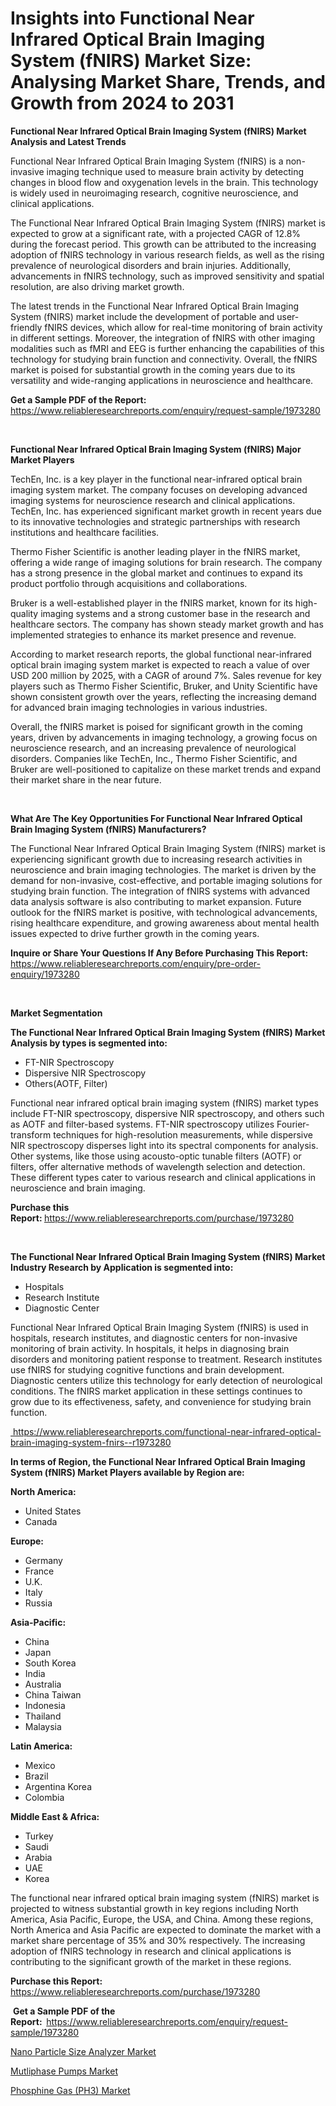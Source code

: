 <p><h1>Insights into Functional Near Infrared Optical Brain Imaging System (fNIRS) Market Size: Analysing Market Share, Trends, and Growth from 2024 to 2031</h1></p><p><strong>Functional Near Infrared Optical Brain Imaging System (fNIRS) Market Analysis and Latest Trends</strong></p>
<p><p>Functional Near Infrared Optical Brain Imaging System (fNIRS) is a non-invasive imaging technique used to measure brain activity by detecting changes in blood flow and oxygenation levels in the brain. This technology is widely used in neuroimaging research, cognitive neuroscience, and clinical applications.</p><p>The Functional Near Infrared Optical Brain Imaging System (fNIRS) market is expected to grow at a significant rate, with a projected CAGR of 12.8% during the forecast period. This growth can be attributed to the increasing adoption of fNIRS technology in various research fields, as well as the rising prevalence of neurological disorders and brain injuries. Additionally, advancements in fNIRS technology, such as improved sensitivity and spatial resolution, are also driving market growth.</p><p>The latest trends in the Functional Near Infrared Optical Brain Imaging System (fNIRS) market include the development of portable and user-friendly fNIRS devices, which allow for real-time monitoring of brain activity in different settings. Moreover, the integration of fNIRS with other imaging modalities such as fMRI and EEG is further enhancing the capabilities of this technology for studying brain function and connectivity. Overall, the fNIRS market is poised for substantial growth in the coming years due to its versatility and wide-ranging applications in neuroscience and healthcare.</p></p>
<p><strong>Get a Sample PDF of the Report:&nbsp;</strong> <a href="https://www.reliableresearchreports.com/enquiry/request-sample/1973280">https://www.reliableresearchreports.com/enquiry/request-sample/1973280</a></p>
<p>&nbsp;</p>
<p><strong>Functional Near Infrared Optical Brain Imaging System (fNIRS) Major Market Players</strong></p>
<p><p>TechEn, Inc. is a key player in the functional near-infrared optical brain imaging system market. The company focuses on developing advanced imaging systems for neuroscience research and clinical applications. TechEn, Inc. has experienced significant market growth in recent years due to its innovative technologies and strategic partnerships with research institutions and healthcare facilities.</p><p>Thermo Fisher Scientific is another leading player in the fNIRS market, offering a wide range of imaging solutions for brain research. The company has a strong presence in the global market and continues to expand its product portfolio through acquisitions and collaborations.</p><p>Bruker is a well-established player in the fNIRS market, known for its high-quality imaging systems and a strong customer base in the research and healthcare sectors. The company has shown steady market growth and has implemented strategies to enhance its market presence and revenue.</p><p>According to market research reports, the global functional near-infrared optical brain imaging system market is expected to reach a value of over USD 200 million by 2025, with a CAGR of around 7%. Sales revenue for key players such as Thermo Fisher Scientific, Bruker, and Unity Scientific have shown consistent growth over the years, reflecting the increasing demand for advanced brain imaging technologies in various industries.</p><p>Overall, the fNIRS market is poised for significant growth in the coming years, driven by advancements in imaging technology, a growing focus on neuroscience research, and an increasing prevalence of neurological disorders. Companies like TechEn, Inc., Thermo Fisher Scientific, and Bruker are well-positioned to capitalize on these market trends and expand their market share in the near future.</p></p>
<p>&nbsp;</p>
<p><strong>What Are The Key Opportunities For Functional Near Infrared Optical Brain Imaging System (fNIRS) Manufacturers?</strong></p>
<p><p>The Functional Near Infrared Optical Brain Imaging System (fNIRS) market is experiencing significant growth due to increasing research activities in neuroscience and brain imaging technologies. The market is driven by the demand for non-invasive, cost-effective, and portable imaging solutions for studying brain function. The integration of fNIRS systems with advanced data analysis software is also contributing to market expansion. Future outlook for the fNIRS market is positive, with technological advancements, rising healthcare expenditure, and growing awareness about mental health issues expected to drive further growth in the coming years.</p></p>
<p><strong>Inquire or Share Your Questions If Any Before Purchasing This Report:</strong> <a href="https://www.reliableresearchreports.com/enquiry/pre-order-enquiry/1973280">https://www.reliableresearchreports.com/enquiry/pre-order-enquiry/1973280</a></p>
<p>&nbsp;</p>
<p><strong>Market Segmentation</strong></p>
<p><strong>The Functional Near Infrared Optical Brain Imaging System (fNIRS) Market Analysis by types is segmented into:</strong></p>
<p><ul><li>FT-NIR Spectroscopy</li><li>Dispersive NIR Spectroscopy</li><li>Others(AOTF, Filter)</li></ul></p>
<p><p>Functional near infrared optical brain imaging system (fNIRS) market types include FT-NIR spectroscopy, dispersive NIR spectroscopy, and others such as AOTF and filter-based systems. FT-NIR spectroscopy utilizes Fourier-transform techniques for high-resolution measurements, while dispersive NIR spectroscopy disperses light into its spectral components for analysis. Other systems, like those using acousto-optic tunable filters (AOTF) or filters, offer alternative methods of wavelength selection and detection. These different types cater to various research and clinical applications in neuroscience and brain imaging.</p></p>
<p><strong>Purchase this Report:&nbsp;</strong><a href="https://www.reliableresearchreports.com/purchase/1973280">https://www.reliableresearchreports.com/purchase/1973280</a></p>
<p>&nbsp;</p>
<p><strong>The Functional Near Infrared Optical Brain Imaging System (fNIRS) Market Industry Research by Application is segmented into:</strong></p>
<p><ul><li>Hospitals</li><li>Research Institute</li><li>Diagnostic Center</li></ul></p>
<p><p>Functional Near Infrared Optical Brain Imaging System (fNIRS) is used in hospitals, research institutes, and diagnostic centers for non-invasive monitoring of brain activity. In hospitals, it helps in diagnosing brain disorders and monitoring patient response to treatment. Research institutes use fNIRS for studying cognitive functions and brain development. Diagnostic centers utilize this technology for early detection of neurological conditions. The fNIRS market application in these settings continues to grow due to its effectiveness, safety, and convenience for studying brain function.</p></p>
<p><a href="https://www.reliableresearchreports.com/functional-near-infrared-optical-brain-imaging-system-fnirs--r1973280">&nbsp;https://www.reliableresearchreports.com/functional-near-infrared-optical-brain-imaging-system-fnirs--r1973280</a></p>
<p><strong>In terms of Region, the Functional Near Infrared Optical Brain Imaging System (fNIRS) Market Players available by Region are:</strong></p>
<p>
    <p> <strong> North America: </strong>
        <ul>
            <li>United States</li>
            <li>Canada</li>
        </ul>
        </p> 
    <p> <strong> Europe: </strong>
        <ul>
            <li>Germany</li>
            <li>France</li>
            <li>U.K.</li>
            <li>Italy</li>
            <li>Russia</li>
        </ul>
        </p> 
    <p> <strong> Asia-Pacific: </strong>
        <ul>
            <li>China</li>
            <li>Japan</li>
            <li>South Korea</li>
            <li>India</li>
            <li>Australia</li>
            <li>China Taiwan</li>
            <li>Indonesia</li>
            <li>Thailand</li>
            <li>Malaysia</li>
        </ul>
        </p> 
    <p> <strong> Latin America: </strong>
        <ul>
            <li>Mexico</li>
            <li>Brazil</li>
            <li>Argentina Korea</li>
            <li>Colombia</li>
        </ul>
        </p> 
    <p> <strong> Middle East & Africa: </strong>
        <ul>
            <li>Turkey</li>
            <li>Saudi</li>
            <li>Arabia</li>
            <li>UAE</li>
            <li>Korea</li>
        </ul>
    </p>
    </p>
<p><p>The functional near infrared optical brain imaging system (fNIRS) market is projected to witness substantial growth in key regions including North America, Asia Pacific, Europe, the USA, and China. Among these regions, North America and Asia Pacific are expected to dominate the market with a market share percentage of 35% and 30% respectively. The increasing adoption of fNIRS technology in research and clinical applications is contributing to the significant growth of the market in these regions.</p></p>
<p><strong>Purchase this Report: </strong><a href="https://www.reliableresearchreports.com/purchase/1973280">https://www.reliableresearchreports.com/purchase/1973280</a></p>
<p>&nbsp;<strong>Get a Sample PDF of the Report:&nbsp;&nbsp;</strong><a href="https://www.reliableresearchreports.com/enquiry/request-sample/1973280">https://www.reliableresearchreports.com/enquiry/request-sample/1973280</a></p>
<p><strong></strong></p>
<p><p><a href="https://www.linkedin.com/pulse/nano-particle-size-analyzer-market-key-successful-business-wngme">Nano Particle Size Analyzer Market</a></p><p><a href="https://www.linkedin.com/pulse/mutliphase-pumpsnbspmarket-focuses-market-share-size-projected-sg6ce">Mutliphase Pumps Market</a></p><p><a href="https://www.linkedin.com/pulse/phosphine-gas-ph3-market-provides-comprehensive-analysis-including-pnhie?trackingId=DmSdI0xGWrRHIXl1%2BMe0Zw%3D%3D">Phosphine Gas (PH3) Market</a></p></p>